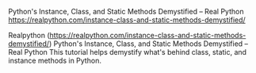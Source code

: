
Python's Instance, Class, and Static Methods Demystified – Real Python
https://realpython.com/instance-class-and-static-methods-demystified/

Realpython (https://realpython.com/instance-class-and-static-methods-demystified/)
Python's Instance, Class, and Static Methods Demystified – Real Python
This tutorial helps demystify what's behind class, static, and instance methods in Python.

